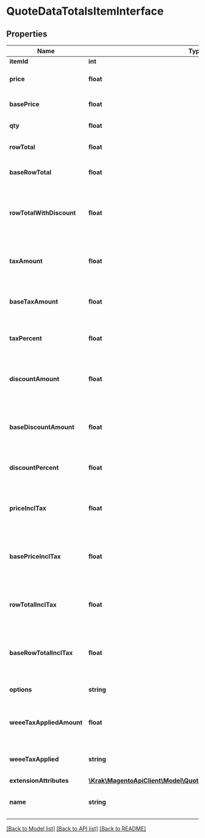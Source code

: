 # QuoteDataTotalsItemInterface

## Properties
Name | Type | Description | Notes
------------ | ------------- | ------------- | -------------
**itemId** | **int** | Item id | 
**price** | **float** | Item price in quote currency. | 
**basePrice** | **float** | Item price in base currency. | 
**qty** | **float** | Item quantity. | 
**rowTotal** | **float** | Row total in quote currency. | 
**baseRowTotal** | **float** | Row total in base currency. | 
**rowTotalWithDiscount** | **float** | Row total with discount in quote currency. Otherwise, null. | [optional] 
**taxAmount** | **float** | Tax amount in quote currency. Otherwise, null. | [optional] 
**baseTaxAmount** | **float** | Tax amount in base currency. Otherwise, null. | [optional] 
**taxPercent** | **float** | Tax percent. Otherwise, null. | [optional] 
**discountAmount** | **float** | Discount amount in quote currency. Otherwise, null. | [optional] 
**baseDiscountAmount** | **float** | Discount amount in base currency. Otherwise, null. | [optional] 
**discountPercent** | **float** | Discount percent. Otherwise, null. | [optional] 
**priceInclTax** | **float** | Price including tax in quote currency. Otherwise, null. | [optional] 
**basePriceInclTax** | **float** | Price including tax in base currency. Otherwise, null. | [optional] 
**rowTotalInclTax** | **float** | Row total including tax in quote currency. Otherwise, null. | [optional] 
**baseRowTotalInclTax** | **float** | Row total including tax in base currency. Otherwise, null. | [optional] 
**options** | **string** | Item price in quote currency. | 
**weeeTaxAppliedAmount** | **float** | Item weee tax applied amount in quote currency. | 
**weeeTaxApplied** | **string** | Item weee tax applied in quote currency. | 
**extensionAttributes** | [**\Krak\MagentoApiClient\Model\QuoteDataTotalsItemExtensionInterface**](QuoteDataTotalsItemExtensionInterface.md) |  | [optional] 
**name** | **string** | Product name. Otherwise, null. | [optional] 

[[Back to Model list]](../README.md#documentation-for-models) [[Back to API list]](../README.md#documentation-for-api-endpoints) [[Back to README]](../README.md)


